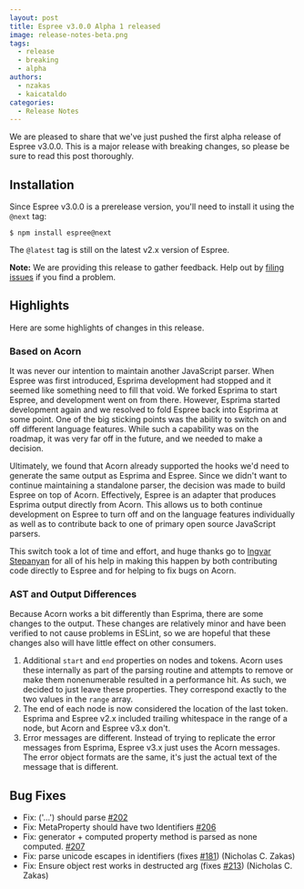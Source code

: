 ```yaml
---
layout: post
title: Espree v3.0.0 Alpha 1 released
image: release-notes-beta.png
tags:
  - release
  - breaking
  - alpha
authors:
  - nzakas
  - kaicataldo
categories:
  - Release Notes
---
```


We are pleased to share that we've just pushed the first alpha release of Espree v3.0.0. This is a major release with breaking changes, so please be sure to read this post thoroughly.

## Installation

Since Espree v3.0.0 is a prerelease version, you'll need to install it using the `@next` tag:

```
$ npm install espree@next
```

The `@latest` tag is still on the latest v2.x version of Espree.

**Note:** We are providing this release to gather feedback. Help out by [filing issues](https://github.com/eslint/espree/issues/new) if you find a problem.

## Highlights

Here are some highlights of changes in this release.

### Based on Acorn

It was never our intention to maintain another JavaScript parser. When Espree was first introduced, Esprima development had stopped and it seemed like something need to fill that void. We forked Esprima to start Espree, and development went on from there. However, Esprima started development again and we resolved to fold Espree back into Esprima at some point. One of the big sticking points was the ability to switch on and off different language features. While such a capability was on the roadmap, it was very far off in the future, and we needed to make a decision.

Ultimately, we found that Acorn already supported the hooks we'd need to generate the same output as Esprima and Espree. Since we didn't want to continue maintaining a standalone parser, the decision was made to build Espree on top of Acorn. Effectively, Espree is an adapter that produces Esprima output directly from Acorn. This allows us to both continue development on Espree to turn off and on the language features individually as well as to contribute back to one of primary open source JavaScript parsers.

This switch took a lot of time and effort, and huge thanks go to [Ingvar Stepanyan](https://twitter.com/rreverser) for all of his help in making this happen by both contributing code directly to Espree and for helping to fix bugs on Acorn.

### AST and Output Differences

Because Acorn works a bit differently than Esprima, there are some changes to the output. These changes are relatively minor and have been verified to not cause problems in ESLint, so we are hopeful that these changes also will have little effect on other consumers.

1. Additional `start` and `end` properties on nodes and tokens. Acorn uses these internally as part of the parsing routine and attempts to remove or make them nonenumerable resulted in a performance hit. As such, we decided to just leave these properties. They correspond exactly to the two values in the `range` array.
1. The end of each node is now considered the location of the last token. Esprima and Espree v2.x included trailing whitespace in the range of a node, but Acorn and Espree v3.x don't.
1. Error messages are different. Instead of trying to replicate the error messages from Esprima, Espree v3.x just uses the Acorn messages. The error object formats are the same, it's just the actual text of the message that is different.

## Bug Fixes

* Fix: ('...') should parse [#202](https://github.com/eslint/espree/issues/202)
* Fix: MetaProperty should have two Identifiers [#206](https://github.com/eslint/espree/issues/206)
* Fix: generator + computed property method is parsed as none computed. [#207](https://github.com/eslint/espree/issues/207)
* Fix: parse unicode escapes in identifiers (fixes [#181](https://github.com/eslint/espree/issues/181)) (Nicholas C. Zakas)
* Fix: Ensure object rest works in destructed arg (fixes [#213](https://github.com/eslint/espree/issues/213)) (Nicholas C. Zakas)
